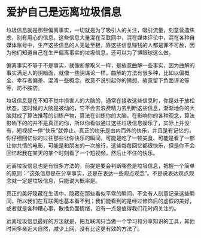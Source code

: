 # 爱护自己是远离垃圾信息

垃圾信息就是那些偏离事实，一切就是为了吸引人的关注，吸引流量，刻意营造焦虑，别有用心的信息。这些信息大量混在互联网中，混在媒体评论中，混在各种自媒体账号中，生产这些信息的人无耻至极，靠这些信息赚钱的人都是罪不可赦，因为他们知道自己在生产偏离事实的垃圾信息，还可以为了博眼球这么做。

偏离事实不等于不是事实，就像断章取义一样，是故意曲解一些事实，因为曲解的事实满足人的阴暗面，就像一些阴谋论一样。曲解的方法有很多种，比如以偏概全、幸存者偏差、混淆一些概念、故意不说引起你的猜想、故意留下负面评论等等，防不胜防。

垃圾信息是在不知不觉中损害人的大脑的，通常在接收这些信息时，你是处于放松状态，这时候的大脑是被动的，它不会去浪费精力去判断这些信息，渐渐地你的大脑就成了算法推荐的训练产物，算法在训练你的大脑，在影响你的各种观念，算法影响下的的并不是真正的你，所以你看似通过这些垃圾信息娱乐了，实际上并没有，短视频一停“快乐”就停止。真正的快乐是由内而外的快乐，并且是有记忆的，你仔细回忆你的过往那些让你快乐的瞬间，可能是吃了一顿美食、可能是看了一部让你共情的电影，可能是和朋友的一次旅行，这些每每回忆都很快乐，但是你不会回忆起我在某天的某个时刻看了一个短视频，然后止不住的快乐。


远离垃圾信息也是有很多方法的，前提是要会判断哪些是垃圾信息，把握一个简单的原则：“这条信息是在分享事实，还是在表达一些观点观念”。不是说表达观点观念就一定是垃圾信息，只能说大概率是。

真正的美好隐藏在生活中，隐藏在那些看似平常的瞬间，不会有人刻意记录这些瞬间，所以我们在互联网也基本看不到；我们能看到的是经过修饰后的虚假的美好，或者就是各种糟心事，散播负面情绪，没有一点是值得我们花时间关注的。

远离垃圾信息最好的方法就是，把互联网只当做一个学习和分享知识的工具，其他时间多亲近大自然，减少上网，没有比这更有效的方法了。
